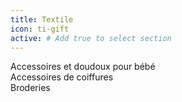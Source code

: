 ```yaml
---
title: Textile	
icon: ti-gift
active: # Add true to select section
---
```

Accessoires et doudoux pour bébé  
Accessoires de coiffures  
Broderies
